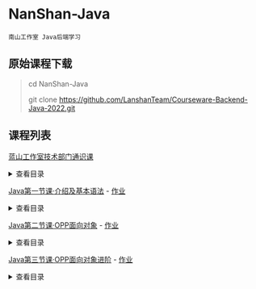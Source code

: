 # NanShan-Java

    南山工作室 Java后端学习



## 原始课程下载

> cd NanShan-Java
> 
> git clone https://github.com/LanshanTeam/Courseware-Backend-Java-2022.git



## 课程列表

[蓝山工作室技术部门通识课](./docs/00_class.md)

<details><summary>查看目录</summary>

- 编程软件
  - VSCode
    - 介绍
    - 安装
    - 插件
    - 快速添加标签
  - JetBrains
    - 介绍
    - 安装
- Git
  - Git是什么？
  - 什么是版本控制系统？
  - 什么是分布式？
  - 使用
    - 基本配置
    - 基本操作
    - 分支管理
    - 远程仓库
    - 标签管理
- Typora
  - 什么是markdown？
  - 什么地方会用到markdown？
  - 什么是Typora？
  - 功能
  - 实时预览
  - 数学公式支持
  - 代码高亮
  - 表格
  - 文件系统
  - 支持HTML标签
  - 流程图
  - 大纲视图

</details>

[Java第一节课·介绍及基本语法](./docs/01_class.md) - [作业](./homework/lesson_01/README.md)

<details><summary>查看目录</summary>

 - JAVA的由来----要不要干一杯95年的咖啡
 - Java的优势
   - 更强大的生态 
   - 一次编译，处处运行 
   - 完全面向对象 
   - 完美的垃圾回收机制 
   - 健壮、防患于未然 
   - 具有多线程处理能力 
   - 具有较高的安全性
 - JDK,SDK,Jar,JVM,JRE
 - 基本数据类型
 - 常见关键字
 - 继承
 - 权限修饰符
 - Java语法基础
   - 常见的运算 
   - 加减乘除以及位运算
   - 判断语句
   - 循环语句
   - 三目运算符
 - 数组

</details>

[Java第二节课·OPP面向对象](./docs/02_class.md) - [作业](./homework/lesson_02/README.md)

<details><summary>查看目录</summary>

- 面向对象概念
- 类与对象
  - 类与对象概念
  - 类的与对象创建
    - 类的创建
    - 方法创建与使用
    - 方法的定义
    - 关于return关键字，我们还需要进行进一步的介绍。
    - 构造方法
    - this关键字
    - 对象的创建与使用
    - 对象的创建
- 封装、继承和多态
  - 类的封装
  - 类的继承
    - 方法的重写
    - final关键字
    - 抽象
    - 抽象类
    - 抽象方法
    - 抽象类总结规定
    - 方法的重载
  - 多态
    - 概念和特点
    - 实现多态
    - 实现条件
    - 实例
    - 向上转型
    - 向下转型
    - instanceof 运算符
</details>




[Java第三节课·OPP面向对象进阶](./docs/03_class.md) - [作业](./homework/lesson_03/README.md)

<details><summary>查看目录</summary>

- final和static关键字 
  - final关键字
    - final的主要用法：
    - 使用final关键字所能带来的好处：
  - 静态static关键字
  - 静态代码块
    - 使用static关键字的好处：
- 抽象类
  - 抽象方法
  - 抽象类与普通的类的不同：
- 接口 - Interface
  - 接口的定义以及实现：
  - 接口回调:
  - Lambda表达式
  - 抽象类和接口的比较： 
- 内部类
  - Java中内部类的分类：
    - 1.成员内部类
    - 2.局部内部类（包含匿名内部类）


</details>




